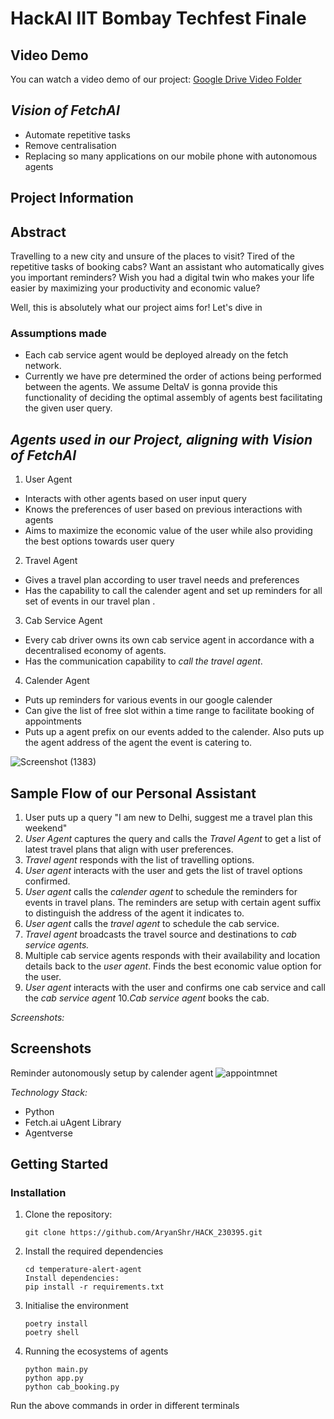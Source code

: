 # HackAI IIT Bombay Techfest Finale


## Video Demo
You can watch a video demo of our project: [Google Drive Video Folder](https://drive.google.com/drive/folders/1PLGQ_YnQ4fvnEtzlbFvwRCLQBNDxQVbf?usp=sharing)


## *Vision of FetchAI*
- Automate repetitive tasks
- Remove centralisation
- Replacing so many applications on our mobile phone with autonomous agents

## Project Information

## Abstract
Travelling to a new city and unsure of the places to visit?
Tired of the repetitive tasks of booking cabs?
Want an assistant who automatically gives you important reminders?
Wish you had a digital twin who makes your life easier by maximizing your productivity and economic value?

Well, this is absolutely what our project aims for! Let's dive in

### Assumptions made
- Each cab service agent would be deployed already on the fetch network.
- Currently we have pre determined the order of actions being performed between the agents. We assume DeltaV is gonna provide this functionality of deciding the optimal assembly of agents best facilitating the given user query.

## *Agents used in our Project, aligning with Vision of FetchAI*
1. User Agent
  - Interacts with other agents based on user input query
  - Knows the preferences of user based on previous interactions with agents
  - Aims to maximize the economic value of the user while also providing the best options towards user query
2. Travel Agent
  - Gives a travel plan according to user travel needs and preferences
  - Has the capability to call the calender agent and set up reminders for all set of events in our travel plan .
3. Cab Service Agent
  - Every cab driver owns its own cab service agent in accordance with a decentralised economy of agents.
  - Has the communication capability to *call the travel agent*.
4. Calender Agent
  - Puts up reminders for various events in our google calender
  - Can give the list of free slot within a time range to facilitate booking of appointments
  - Puts up a agent prefix on our events added to the calender. Also puts up the agent address of the agent the event is catering to.

![Screenshot (1383)](https://github.com/AryanShr/HACK_230395/assets/75170293/60b174d3-9f8b-4d3f-8306-ae5fbcb5ade6)


## Sample Flow of our Personal Assistant
1. User puts up a query "I am new to Delhi, suggest me a travel plan this weekend"
2. *User Agent* captures the query and calls the *Travel Agent* to get a list of latest travel plans that align with user preferences.
3. *Travel agent* responds with the list of travelling options.
4. *User agent* interacts with the user and gets the list of travel options confirmed.
5. *User agent* calls the *calender agent* to schedule the reminders for events in travel plans. The reminders are setup with certain agent suffix to distinguish the address of the agent it indicates to.
6. *User agent* calls the *travel agent* to schedule the cab service.
7. *Travel agent* broadcasts the travel source and destinations to *cab service agents.*  
8. Multiple cab service agents responds with their availability and location details back to the *user agent*. Finds the best economic value option for the user.
9. *User agent* interacts with the user and confirms one cab service and call the *cab service agent*
10.*Cab service agent* books the cab.


*Screenshots:*
## Screenshots
Reminder autonomously setup by calender agent
![appointmnet](https://github.com/AryanShr/laughing-eureka/assets/75170293/3de760fe-2460-4f67-bd8d-2d0a48cf9114)

*Technology Stack:*
- Python
- Fetch.ai uAgent Library
- Agentverse

## Getting Started

### Installation

1. Clone the repository:

   ```git clone https://github.com/AryanShr/HACK_230395.git```


2. Install the required dependencies

    
    ```
    cd temperature-alert-agent
    Install dependencies:
    pip install -r requirements.txt
    ```


3. Initialise the environment

    ```
    poetry install
    poetry shell
    ```

4. Running the ecosystems of agents

    ```
    python main.py
    python app.py
    python cab_booking.py
    ```
Run the above commands in order in different terminals
